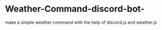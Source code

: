 # Weather-Command-discord-bot-
make a simple weather command with the help of discord.js and weather.js
